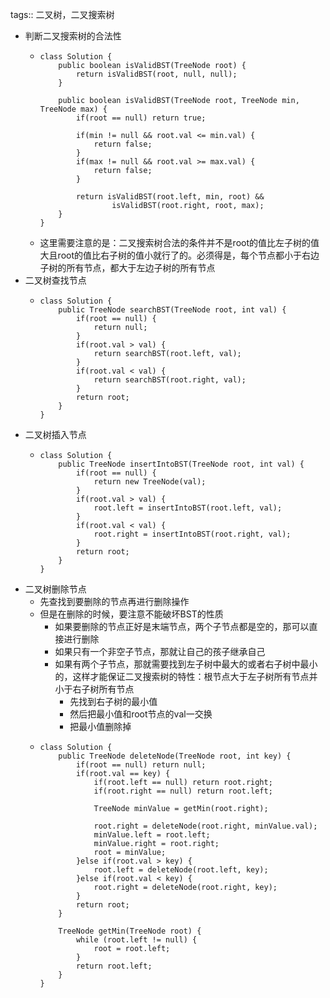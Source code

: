 tags:: 二叉树，二叉搜索树

- 判断二叉搜索树的合法性
	- ```
	  class Solution {
	      public boolean isValidBST(TreeNode root) {
	          return isValidBST(root, null, null);
	      }
	  
	      public boolean isValidBST(TreeNode root, TreeNode min, TreeNode max) {
	          if(root == null) return true;
	  
	          if(min != null && root.val <= min.val) {
	              return false;
	          }
	          if(max != null && root.val >= max.val) {
	              return false;
	          }
	  
	          return isValidBST(root.left, min, root) &&
	                  isValidBST(root.right, root, max);
	      }
	  }
	  ```
	- 这里需要注意的是：二叉搜索树合法的条件并不是root的值比左子树的值大且root的值比右子树的值小就行了的。必须得是，每个节点都小于右边子树的所有节点，都大于左边子树的所有节点
- 二叉树查找节点
	- ```
	  class Solution {
	      public TreeNode searchBST(TreeNode root, int val) {
	          if(root == null) {
	              return null;
	          }
	          if(root.val > val) {
	              return searchBST(root.left, val);
	          }
	          if(root.val < val) {
	              return searchBST(root.right, val);
	          }
	          return root;
	      }
	  }
	  ```
- 二叉树插入节点
	- ```
	  class Solution {
	      public TreeNode insertIntoBST(TreeNode root, int val) {
	          if(root == null) {
	              return new TreeNode(val);
	          }
	          if(root.val > val) {
	              root.left = insertIntoBST(root.left, val);
	          }
	          if(root.val < val) {
	              root.right = insertIntoBST(root.right, val);
	          }
	          return root;
	      }
	  }
	  ```
- 二叉树删除节点
	- 先查找到要删除的节点再进行删除操作
	- 但是在删除的时候，要注意不能破坏BST的性质
		- 如果要删除的节点正好是末端节点，两个子节点都是空的，那可以直接进行删除
		- 如果只有一个非空子节点，那就让自己的孩子继承自己
		- 如果有两个子节点，那就需要找到左子树中最大的或者右子树中最小的，这样才能保证二叉搜索树的特性：根节点大于左子树所有节点并小于右子树所有节点
			- 先找到右子树的最小值
			- 然后把最小值和root节点的val一交换
			- 把最小值删除掉
	- ```
	  class Solution {
	      public TreeNode deleteNode(TreeNode root, int key) {
	          if(root == null) return null;
	          if(root.val == key) {
	              if(root.left == null) return root.right;
	              if(root.right == null) return root.left;
	              
	              TreeNode minValue = getMin(root.right);
	              
	              root.right = deleteNode(root.right, minValue.val);
	              minValue.left = root.left;
	              minValue.right = root.right;
	              root = minValue;
	          }else if(root.val > key) {
	              root.left = deleteNode(root.left, key);
	          }else if(root.val < key) {
	              root.right = deleteNode(root.right, key);
	          }
	          return root;
	      }
	      
	      TreeNode getMin(TreeNode root) {
	          while (root.left != null) {
	              root = root.left;
	          }
	          return root.left;
	      }
	  }
	  ```